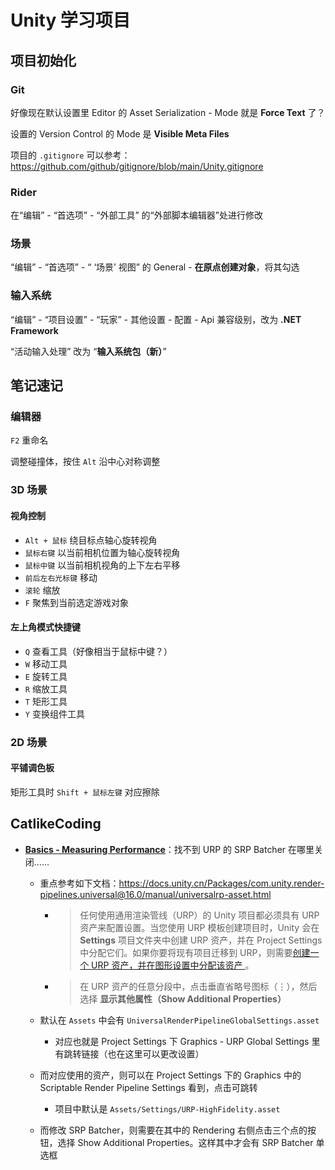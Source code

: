 # Unity 学习项目

## 项目初始化

### Git

好像现在默认设置里 Editor 的 Asset Serialization - Mode 就是 **Force Text** 了？

设置的 Version Control 的 Mode 是 **Visible Meta Files**

项目的 `.gitignore` 可以参考：https://github.com/github/gitignore/blob/main/Unity.gitignore

### Rider

在“编辑” - “首选项” - “外部工具” 的“外部脚本编辑器”处进行修改

### 场景

“编辑” - “首选项” - “ ‘场景’ 视图” 的 General - **在原点创建对象**，将其勾选

### 输入系统

“编辑” - “项目设置” - “玩家” - 其他设置 - 配置 - Api 兼容级别，改为 **.NET Framework**

“活动输入处理” 改为 “**输入系统包（新）**”

## 笔记速记

### 编辑器

`F2` 重命名

调整碰撞体，按住 `Alt` 沿中心对称调整

### 3D 场景

#### 视角控制

- `Alt + 鼠标` 绕目标点轴心旋转视角
- `鼠标右键` 以当前相机位置为轴心旋转视角
- `鼠标中键` 以当前相机视角的上下左右平移
- `前后左右光标键` 移动
- `滚轮` 缩放
- `F` 聚焦到当前选定游戏对象

#### 左上角模式快捷键

- `Q` 查看工具（好像相当于鼠标中键？）
- `W` 移动工具
- `E` 旋转工具
- `R` 缩放工具
- `T` 矩形工具
- `Y` 变换组件工具

### 2D 场景

#### 平铺调色板

矩形工具时 `Shift + 鼠标左键` 对应擦除

## CatlikeCoding

- **[Basics - Measuring Performance](https://catlikecoding.com/unity/tutorials/basics/measuring-performance/)**：找不到 URP 的 SRP Batcher 在哪里关闭……

  - 重点参考如下文档：https://docs.unity.cn/Packages/com.unity.render-pipelines.universal@16.0/manual/universalrp-asset.html

    - > 任何使用通用渲染管线（URP）的 Unity 项目都必须具有 URP 资产来配置设置。当您使用 URP 模板创建项目时，Unity 会在 **Settings** 项目文件夹中创建 URP 资产，并在 Project Settings 中分配它们。如果你要将现有项目迁移到 URP，则需要[创建一个 URP 资产，并在图形设置中分配该资产 ](https://docs.unity.cn/Packages/com.unity.render-pipelines.universal@16.0/manual/InstallURPIntoAProject.html)。

    - > 在 URP 资产的任意分段中，点击垂直省略号图标（⋮），然后选择 **显示其他属性（Show Additional Properties）**

  - 默认在 `Assets` 中会有 `UniversalRenderPipelineGlobalSettings.asset`

    - 对应也就是 Project Settings 下 Graphics - URP Global Settings 里有跳转链接（也在这里可以更改设置）

  - 而对应使用的资产，则可以在 Project Settings 下的 Graphics 中的 Scriptable Render Pipeline Settings 看到，点击可跳转

    - 项目中默认是 `Assets/Settings/URP-HighFidelity.asset`

  - 而修改 SRP Batcher，则需要在其中的 Rendering 右侧点击三个点的按钮，选择 Show Additional Properties。这样其中才会有 SRP Batcher 单选框

